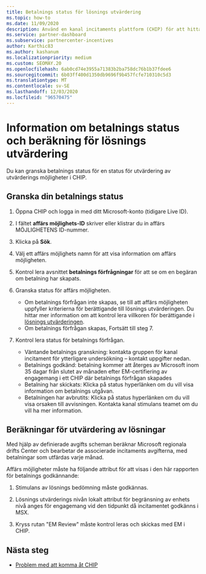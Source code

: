```yaml
---
title: Betalnings status för lösnings utvärdering
ms.topic: how-to
ms.date: 11/09/2020
description: Använd en kanal incitaments plattform (CHIP) för att hitta information om utvärderings möjligheter för lösningar, deras beräkningar och deras betalnings status.
ms.service: partner-dashboard
ms.subservice: partnercenter-incentives
author: Karthic83
ms.author: kashanum
ms.localizationpriority: medium
ms.custom: SEOMAY.20
ms.openlocfilehash: 6ab0cd74e3955a71383b2ba758dc76b1b37fdee6
ms.sourcegitcommit: 6b03ff400d1350db9696f9b457fcfe710310c5d3
ms.translationtype: MT
ms.contentlocale: sv-SE
ms.lasthandoff: 12/03/2020
ms.locfileid: "96570475"
---
```

# <a name="solution-assessment-payment-status-and-calculation-info"></a>Information om betalnings status och beräkning för lösnings utvärdering

Du kan granska betalnings status för en status för utvärdering av utvärderings möjligheter i CHIP.

## <a name="how-to-review-your-payment-status"></a>Granska din betalnings status

1. Öppna CHIP och logga in med ditt Microsoft-konto (tidigare Live ID).
2. I fältet **affärs möjlighets-ID** skriver eller klistrar du in affärs MÖJLIGHETENS ID-nummer.
3. Klicka på **Sök**.
4. Välj ett affärs möjlighets namn för att visa information om affärs möjligheten.
5. Kontrol lera avsnittet **betalnings förfrågningar** för att se om en begäran om betalning har skapats.
6. Granska status för affärs möjligheten.

    - Om betalnings förfrågan inte skapas, se till att affärs möjligheten uppfyller kriterierna för berättigande till lösnings utvärderingen. Du hittar mer information om att kontrol lera villkoren för berättigande i [lösnings utvärderingen](chip-solution-assessment.md).
    - Om betalnings förfrågan skapas, Fortsätt till steg 7.
7. Kontrol lera status för betalnings förfrågan.

    - Väntande betalnings granskning: kontakta gruppen för kanal incitament för ytterligare undersökning – kontakt uppgifter nedan.
    - Betalnings godkänd: betalning kommer att återges av Microsoft inom 35 dagar från slutet av månaden efter EM-certifiering av engagemang i ett CHIP där betalnings förfrågan skapades
    -  Betalning har skickats: Klicka på status hyperlänken om du vill visa information om betalnings utgåvan.
    - Betalningen har avbrutits: Klicka på status hyperlänken om du vill visa orsaken till avvisningen. Kontakta kanal stimulans teamet om du vill ha mer information.

## <a name="calculations-for-solutions-assessment"></a>Beräkningar för utvärdering av lösningar

Med hjälp av definierade avgifts scheman beräknar Microsoft regionala drifts Center och bearbetar de associerade incitaments avgifterna, med betalningar som utfärdas varje månad.

Affärs möjligheter måste ha följande attribut för att visas i den här rapporten för betalnings godkännande:

1. Stimulans av lösnings bedömning måste godkännas.

1. Lösnings utvärderings nivån lokalt attribut för begränsning av enhets nivå anges för engagemang vid den tidpunkt då incitamentet godkänns i MSX.
 
1. Kryss rutan "EM Review" måste kontrol leras och skickas med EM i CHIP.

## <a name="next-steps"></a>Nästa steg

- [Problem med att komma åt CHIP](chip-access-trouble.md) 
